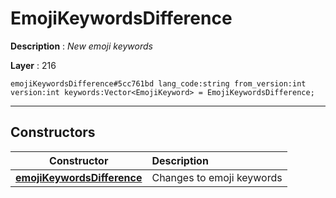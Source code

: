 # EmojiKeywordsDifference

**Description** : *New emoji keywords*

**Layer** : 216

```tl
emojiKeywordsDifference#5cc761bd lang_code:string from_version:int version:int keywords:Vector<EmojiKeyword> = EmojiKeywordsDifference;
```

---

## Constructors

| Constructor | Description |
| :---: | :--- |
| [**emojiKeywordsDifference**](constructor/emojiKeywordsDifference) | Changes to emoji keywords |